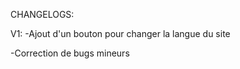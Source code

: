 CHANGELOGS:

V1:
-Ajout d'un bouton pour changer la langue du site            

-Correction de bugs mineurs
